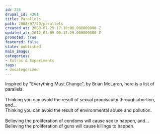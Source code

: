 ```yaml
---
id: 236
drupal_id: 4361
title: Parallels
path: 2008/07/29/parallels
created_at: 2008-07-29 17:10:00.000000000 Z
updated_at: 2012-03-09 06:17:29.000000000 Z
promoted: true
featured: false
state: published
main_image: 
categories:
- Extras & Experiments
tags:
- Uncategorized
---
```

Inspired by "Everything Must Change", by Brian McLaren, here is a list of parallels.<br /><br />Thinking you can avoid the result of sexual promiscuity through abortion, and...<br />Thinking you can avoid the result of environmental abuse and pollution.<br /><br />Believing the proliferation of condoms will cause sex to happen, and...<br />Believing the proliferation of guns will cause killings to happen.
